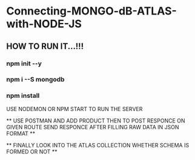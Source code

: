 # Connecting-MONGO-dB-ATLAS-with-NODE-JS
## HOW TO RUN IT...!!!
### npm init --y
### npm i --S mongodb
### npm install
 USE NODEMON OR NPM START TO RUN THE SERVER 

** USE POSTMAN AND ADD PRODUCT THEN TO POST RESPONCE ON GIVEN ROUTE SEND RESPONCE AFTER  FILLING RAW DATA IN JSON FORMAT **

** FINALLY LOOK INTO THE ATLAS COLLECTION WHETHER SCHEMA IS FORMED OR NOT **
